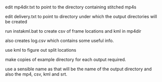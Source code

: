 edit mp4dir.txt to point to the directory containing stitched mp4s

edit delivery.txt to point to directory under which the output directories will be created

run instakml.bat to create csv of frame locations and kml in mp4dir

also creates log.csv which contains some useful info.

use kml to figure out split locations

make copies of example directory for each output required.  

use a sensible name as that will be the name of the output directory and also the mp4, csv, kml and srt.

